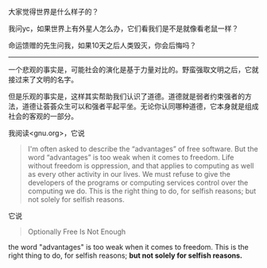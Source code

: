大家觉得世界是什么样子的？

我问yc，如果世界上有外星人怎么办，它们看我们是不是就像看老鼠一样？

命运馈赠的先生问我，如果10天之后人类毁灭，你会后悔吗？

---

一个悲观的事实是，可能社会的演化是基于力量对比的。野蛮强取文明之后，它就接过来了文明的名字。

但是乐观的事实是，这样其实帮助我们认识了道德。道德就是弱者约束强者的方法，道德让荟荟众生可以和强者平起平坐。无论你认同哪种道德，它本身就是组成社会的客观的一部分。

我阅读<gnu.org>，它说

> I'm often asked to describe the “advantages” of free software. But the word “advantages” is too weak when it comes to freedom. Life without freedom is oppression, and that applies to computing as well as every other activity in our lives. We must refuse to give the developers of the programs or computing services control over the computing we do. This is the right thing to do, for selfish reasons; but not solely for selfish reasons.

它说

> Optionally Free Is Not Enough

the word "advantages" is too weak when it comes to freedom. This is the right thing to do, for selfish reasons; **but not solely for selfish reasons.**


<!--stackedit_data:
eyJoaXN0b3J5IjpbLTc0NzQyODY1LC00MDcxODk3LDEwMDA0ND
Y5NzddfQ==
-->